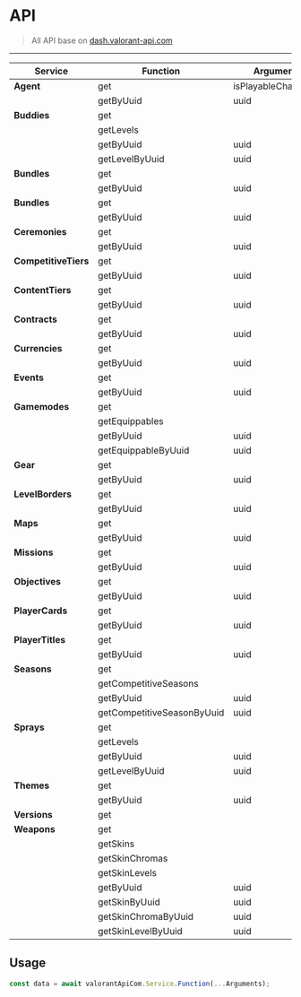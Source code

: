 # API

> All API base on [dash.valorant-api.com](https://dash.valorant-api.com)

---

| Service              | Function                   | Arguments            |
| -------------------- | -------------------------- | -------------------- |
| **Agent**            | get                        | isPlayableCharacter? |
|                      | getByUuid                  | uuid                 |
| **Buddies**          | get                        |                      |
|                      | getLevels                  |                      |
|                      | getByUuid                  | uuid                 |
|                      | getLevelByUuid             | uuid                 |
| **Bundles**          | get                        |                      |
|                      | getByUuid                  | uuid                 |
| **Bundles**          | get                        |                      |
|                      | getByUuid                  | uuid                 |
| **Ceremonies**       | get                        |                      |
|                      | getByUuid                  | uuid                 |
| **CompetitiveTiers** | get                        |                      |
|                      | getByUuid                  | uuid                 |
| **ContentTiers**     | get                        |                      |
|                      | getByUuid                  | uuid                 |
| **Contracts**        | get                        |                      |
|                      | getByUuid                  | uuid                 |
| **Currencies**       | get                        |                      |
|                      | getByUuid                  | uuid                 |
| **Events**           | get                        |                      |
|                      | getByUuid                  | uuid                 |
| **Gamemodes**        | get                        |                      |
|                      | getEquippables             |                      |
|                      | getByUuid                  | uuid                 |
|                      | getEquippableByUuid        | uuid                 |
| **Gear**             | get                        |                      |
|                      | getByUuid                  | uuid                 |
| **LevelBorders**     | get                        |                      |
|                      | getByUuid                  | uuid                 |
| **Maps**             | get                        |                      |
|                      | getByUuid                  | uuid                 |
| **Missions**         | get                        |                      |
|                      | getByUuid                  | uuid                 |
| **Objectives**       | get                        |                      |
|                      | getByUuid                  | uuid                 |
| **PlayerCards**      | get                        |                      |
|                      | getByUuid                  | uuid                 |
| **PlayerTitles**     | get                        |                      |
|                      | getByUuid                  | uuid                 |
| **Seasons**          | get                        |                      |
|                      | getCompetitiveSeasons      |                      |
|                      | getByUuid                  | uuid                 |
|                      | getCompetitiveSeasonByUuid | uuid                 |
| **Sprays**           | get                        |                      |
|                      | getLevels                  |                      |
|                      | getByUuid                  | uuid                 |
|                      | getLevelByUuid             | uuid                 |
| **Themes**           | get                        |                      |
|                      | getByUuid                  | uuid                 |
| **Versions**         | get                        |                      |
| **Weapons**          | get                        |                      |
|                      | getSkins                   |                      |
|                      | getSkinChromas             |                      |
|                      | getSkinLevels              |                      |
|                      | getByUuid                  | uuid                 |
|                      | getSkinByUuid              | uuid                 |
|                      | getSkinChromaByUuid        | uuid                 |
|                      | getSkinLevelByUuid         | uuid                 |

## Usage

```typescript
const data = await valorantApiCom.Service.Function(...Arguments);
```
